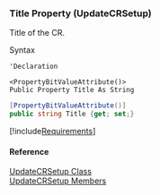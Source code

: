 ﻿### Title Property (UpdateCRSetup)

Title of the CR.

Syntax

```vbnet
'Declaration

<PropertyBitValueAttribute()>
Public Property Title As String
```

```csharp
[PropertyBitValueAttribute()]
public string Title {get; set;}
```

[!include[Requirements](../partials/requirements.md)]

#### Reference

[UpdateCRSetup Class](FChoice.Toolkits.Clarify~FChoice.Toolkits.Clarify.Quality.UpdateCRSetup.md)  
[UpdateCRSetup Members](FChoice.Toolkits.Clarify~FChoice.Toolkits.Clarify.Quality.UpdateCRSetup_members.md)